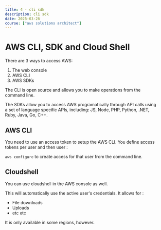 ```yaml
---
title: 4 - cli sdk
description: cli sdk
date: 2025-03-26
course: ["aws solutions architect"]
---
```


# AWS CLI, SDK and Cloud Shell

There are 3 ways to access AWS:

1. The web console
2. AWS CLI
3. AWS SDKs

The CLI is open source and allows you to make operations from the command line.

The SDKs allow you to access AWS programatically through API calls using a set of language specific APIs, including: JS, Node, PHP, Python, .NET, Ruby, Java, Go, C++.

## AWS CLI

You need to use an access token to setup the AWS CLI. You define access tokens per user and then user :

`aws configure` to create access for that user from the command line. 

## Cloudshell

You can use cloudshell in the AWS console as well. 

This will automatically use the active user's credentials. It allows for :

- File downloads
- Uploads
- etc etc

It is only available in some regions, however.
